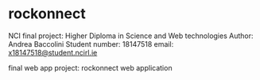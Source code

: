 # rockonnect
NCI final project: Higher Diploma in Science and Web technologies
Author: Andrea Baccolini
Student number: 18147518
email: x18147518@student.ncirl.ie

final web app project: rockonnect web application
